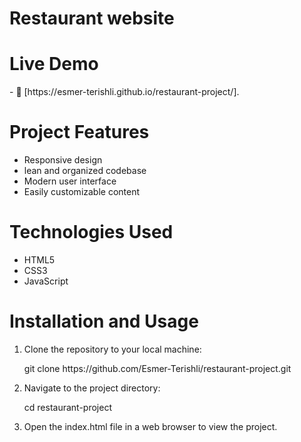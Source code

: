 <h1>Restaurant website</h1>

<h1>Live Demo</h1>
- 📄 [https://esmer-terishli.github.io/restaurant-project/].

<h1>Project Features</h1>
<ul>
  <li>Responsive design</li>
  <li>lean and organized codebase</li>
  <li>Modern user interface</li>
  <li>Easily customizable content</li>
</ul>

<h1>Technologies Used</h1>
<ul>
  <li>HTML5</li>
  <li>CSS3</li>
  <li>JavaScript</li>
</ul>

<h1>Installation and Usage</h1>
<ol>
  <li>Clone the repository to your local machine:
    <p>git clone https://github.com/Esmer-Terishli/restaurant-project.git</p>
  </li>
    <li>Navigate to the project directory:
    <p>cd restaurant-project</p>
  </li>
  <li>Open the index.html file in a web browser to view the project.</li>
</ol>
